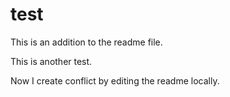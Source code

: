 # test

This is an addition to the readme file. 

This is another test.

Now I create conflict by editing the readme locally.
